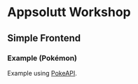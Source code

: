 # Appsolutt Workshop

## Simple Frontend

### Example (Pokémon)
Example using [PokeAPI](https://pokeapi.co/).

